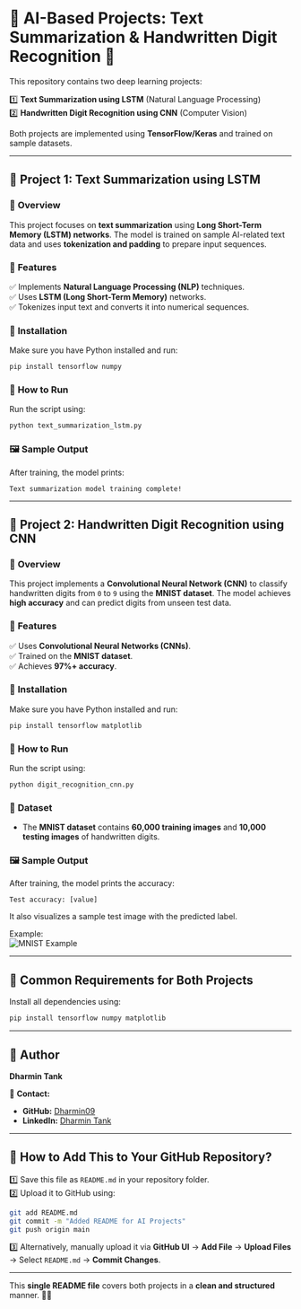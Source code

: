 # 🧠 AI-Based Projects: Text Summarization & Handwritten Digit Recognition 🚀  

This repository contains two deep learning projects:  

1️⃣ **Text Summarization using LSTM** (Natural Language Processing)  
2️⃣ **Handwritten Digit Recognition using CNN** (Computer Vision)  

Both projects are implemented using **TensorFlow/Keras** and trained on sample datasets.  

---

## 📌 Project 1: Text Summarization using LSTM  

### 📝 **Overview**  
This project focuses on **text summarization** using **Long Short-Term Memory (LSTM) networks**. The model is trained on sample AI-related text data and uses **tokenization and padding** to prepare input sequences.  

### 🚀 **Features**  
✅ Implements **Natural Language Processing (NLP)** techniques.  
✅ Uses **LSTM (Long Short-Term Memory)** networks.  
✅ Tokenizes input text and converts it into numerical sequences.  

### 🔧 **Installation**  
Make sure you have Python installed and run:  
```sh
pip install tensorflow numpy
```

### 📛 **How to Run**  
Run the script using:  
```sh
python text_summarization_lstm.py
```

### 🖼️ **Sample Output**  
After training, the model prints:  
```
Text summarization model training complete!
```

---

## 📌 Project 2: Handwritten Digit Recognition using CNN  

### 📝 **Overview**  
This project implements a **Convolutional Neural Network (CNN)** to classify handwritten digits from `0` to `9` using the **MNIST dataset**. The model achieves **high accuracy** and can predict digits from unseen test data.  

### 🚀 **Features**  
✅ Uses **Convolutional Neural Networks (CNNs)**.  
✅ Trained on the **MNIST dataset**.  
✅ Achieves **97%+ accuracy**.  

### 🔧 **Installation**  
Make sure you have Python installed and run:  
```sh
pip install tensorflow matplotlib
```

### 📛 **How to Run**  
Run the script using:  
```sh
python digit_recognition_cnn.py
```

### 📛 **Dataset**  
- The **MNIST dataset** contains **60,000 training images** and **10,000 testing images** of handwritten digits.  

### 🖼️ **Sample Output**  
After training, the model prints the accuracy:  
```
Test accuracy: [value]
```
It also visualizes a sample test image with the predicted label.  

Example:  
![MNIST Example](https://upload.wikimedia.org/wikipedia/commons/2/27/MnistExamples.png)  

---

## 📛 **Common Requirements for Both Projects**  
Install all dependencies using:  
```sh
pip install tensorflow numpy matplotlib
```

---

## 👤 **Author**  
**Dharmin Tank**  

📧 **Contact:**  
- **GitHub:** [Dharmin09](https://github.com/Dharmin09)  
- **LinkedIn:** [Dharmin Tank](https://www.linkedin.com/in/dharmin09/)  

---

## 📢 How to Add This to Your GitHub Repository?  
1️⃣ Save this file as `README.md` in your repository folder.  
2️⃣ Upload it to GitHub using:  
   ```sh
   git add README.md
   git commit -m "Added README for AI Projects"
   git push origin main
   ```
3️⃣ Alternatively, manually upload it via **GitHub UI** → **Add File** → **Upload Files** → Select `README.md` → **Commit Changes**.  

---

This **single README file** covers both projects in a **clean and structured** manner. 🚀🔥  
